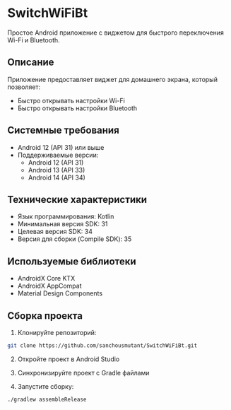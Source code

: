 # SwitchWiFiBt

Простое Android приложение с виджетом для быстрого переключения Wi-Fi и Bluetooth.

## Описание

Приложение предоставляет виджет для домашнего экрана, который позволяет:
- Быстро открывать настройки Wi-Fi
- Быстро открывать настройки Bluetooth


## Системные требования

- Android 12 (API 31) или выше
- Поддерживаемые версии:
  - Android 12 (API 31)
  - Android 13 (API 33)
  - Android 14 (API 34)

## Технические характеристики

- Язык программирования: Kotlin
- Минимальная версия SDK: 31
- Целевая версия SDK: 34
- Версия для сборки (Compile SDK): 35

## Используемые библиотеки

- AndroidX Core KTX
- AndroidX AppCompat
- Material Design Components

## Сборка проекта

1. Клонируйте репозиторий:
```bash
git clone https://github.com/sanchousmutant/SwitchWiFiBt.git
```

2. Откройте проект в Android Studio

3. Синхронизируйте проект с Gradle файлами

4. Запустите сборку:
```bash
./gradlew assembleRelease
```
